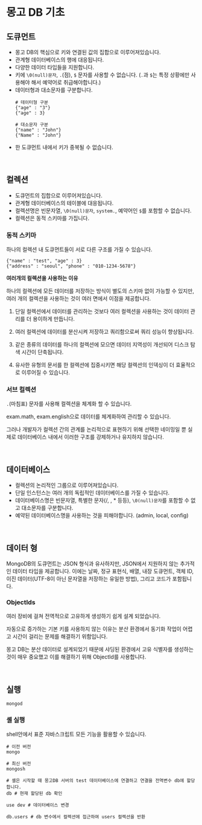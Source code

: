 # 몽고 DB 기초

## 도큐먼트

- 몽고 DB의 핵심으로 키와 연결된 값의 집합으로 이루어져있습니다.
- 관계형 데이터베이스의 행에 대응됩니다.
- 다양한 데이터 타입들을 지원합니다.
- 키에 `\0(null)문자`, `.`(점), `$` 문자를 사용할 수 없습니다. (`.`과 `$`는 특정 상황에만 사용해야 해서 예약어로 취급해야합니다.)
- 데이터형과 대소문자를 구분합니다.
    ```
    # 데이터형 구분
    {"age" : "3"}
    {"age" : 3}
    
    # 대소문자 구분
    {"name" : "John"}
    {"Name" : "John"}
    ```
- 한 도큐먼트 내에서 키가 중복될 수 없습니다.

<br>  
  
## 컬렉션

- 도큐먼트의 집합으로 이루어져있습니다.
- 관계형 데이터베이스의 테이블에 대응됩니다.
- 컬렉션명은 빈문자열, `\0(null)문자`, `system.`, 예약어인 `$`를 포함할 수 없습니다.
- 컬렉션은 동적 스키마를 가집니다.

### 동적 스키마

하나의 컬렉션 내 도큐먼트들이 서로 다른 구조를 가질 수 있습니다.

```
{"name" : "test", "age" : 3}
{"address" : "seoul", "phone" : "010-1234-5678"}
```

**여러개의 컬렉션을 사용하는 이유**

하나의 컬렉션에 모든 데이터를 저장하는 방식이 별도의 스키마 없이 가능할 수 있지만, 여러 개의 컬렉션을 사용하는 것이 여러 면에서 이점을 제공합니다.

1. 단일 컬렉션에서 데이터를 관리하는 것보다 여러 컬렉션을 사용하는 것이 데이터 관리를 더 용이하게 만듭니다.


2. 여러 컬렉션에 데이터를 분산시켜 저장하고 쿼리함으로써 쿼리 성능이 향상됩니다.


3. 같은 종류의 데이터를 하나의 컬렉션에 모으면 데이터 지역성이 개선되어 디스크 탐색 시간이 단축됩니다.


4. 유사한 유형의 문서를 한 컬렉션에 집중시키면 해당 컬렉션의 인덱싱이 더 효율적으로 이루어질 수 있습니다.

### 서브 컬렉션

`.`(마침표) 문자를 사용해 컬렉션을 체계화 할 수 있습니다.

exam.math, exam.english으로 데이터를 체계화하여 관리할 수 있습니다.

그러나 개발자가 컬렉션 간의 관계를 논리적으로 표현하기 위해 선택한 네이밍일 뿐 실제로 데이터베이스 내에서 이러한 구조를 강제하거나 유지하지 않습니다.

<br>

## 데이터베이스

- 컬렉션의 논리적인 그룹으로 이루어져있습니다.
- 단일 인스턴스는 여러 개의 독립적인 데이터베이스를 가질 수 있습니다.
- 데이터베이스명은 빈문자열, 특별한 문자(/, \, * 등등), `\0(null)문자`를 포함할 수 없고 대소문자를 구분합니다.
- 예약된 데이터베이스명을 사용하는 것을 피해야합니다. (admin, local, config)

<br>

## 데이터 형

MongoDB의 도큐먼트는 JSON 형식과 유사하지만, JSON에서 지원하지 않는 추가적인 데이터 타입을 제공합니다.
이에는 날짜, 정규 표현식, 배열, 내장 도큐먼트, 객체 ID, 이진 데이터(UTF-8이 아닌 문자열을 저장하는 유일한 방법), 그리고 코드가 포함됩니다.

### ObjectIds

여러 장비에 걸쳐 전역적으로 고유하게 생성하기 쉽게 설계 되었습니다.

자동으로 증가하는 기본 키를 사용하지 않는 이유는 분산 환경에서 동기화 작업이 어렵고 시간이 걸리는 문제를 해결하기 위함입니다.

몽고 DB는 분산 데이터로 설계되었기 때문에 샤딩된 환경에서 고유 식별자를 생성하는 것이 매우 중요했고 이를 해결하기 위해 ObjectId를 사용합니다.

<br>

## 실행

```shell
mongod
```

### 셸 실행

shell안에서 표준 자바스크립트 모든 기능을 활용할 수 있습니다.

```shell
# 이전 버전
mongo

# 최신 버전
mongosh
```

```shell
# 셸은 시작할 때 몽고DB 서버의 test 데이터베이스에 연결하고 연결을 전역변수 db에 할당합니다.
db # 현재 할당된 db 확인

use dev # 데이터베이스 변경

db.users # db 변수에서 컬렉션에 접근하여 users 컬렉션을 반환
```
